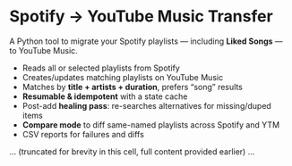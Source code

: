 # Spotify → YouTube Music Transfer

A Python tool to migrate your Spotify playlists — including **Liked Songs** — to YouTube Music.

- Reads all or selected playlists from Spotify
- Creates/updates matching playlists on YouTube Music
- Matches by **title + artists + duration**, prefers “song” results
- **Resumable & idempotent** with a state cache
- Post-add **healing pass**: re-searches alternatives for missing/duped items
- **Compare mode** to diff same-named playlists across Spotify and YTM
- CSV reports for failures and diffs

... (truncated for brevity in this cell, full content provided earlier) ...
